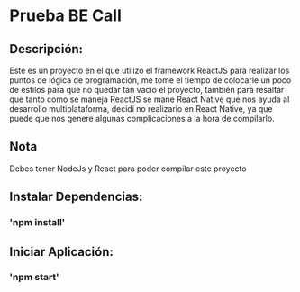# Prueba BE Call



## Descripción:

Este es un proyecto en el que utilizo el framework ReactJS para realizar los puntos de lógica de programación, me tome el tiempo de colocarle un poco de estilos para que no quedar tan vacío el proyecto, también para resaltar que tanto como se maneja ReactJS se mane React Native que nos ayuda al desarrollo multiplataforma, decidí no realizarlo en React Native, ya que puede que nos genere algunas complicaciones a la hora de compilarlo.

## Nota

Debes tener NodeJs y React para poder compilar este proyecto 

## Instalar Dependencias:

### 'npm install'

## Iniciar Aplicación:

### 'npm start'



